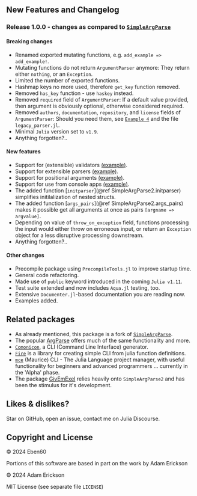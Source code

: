
## New Features and Changelog

### Release 1.0.0 - changes as compared to [`SimpleArgParse`](https://github.com/admercs/SimpleArgParse.jl)

#### Breaking changes

- Renamed exported mutating functions, e.g. `add_example => add_example!`.
- Mutating functions do not return `ArgumentParser` anymore: They return either `nothing`, or an `Exception`.
- Limited the number of exported functions.
- Hashmap keys no more used, therefore `get_key` function removed.
- Removed `has_key` function - use `haskey` instead.
- Removed `required` field of `ArgumentParser`: If a default value provided, then argument is obviously optional, otherwise considered required.
- Removed `authors`, `documentation`, `repository`, and `license` fields of `ArgumentParser`: 
    Should you need them, see [`Example 4`](@ref "Example 4 - custom parser, initparser") and the file `legacy_parser.jl`.
- Minimal `Julia` version set to `v1.9`.
- Anything forgotten?..

#### New features

- Support for (extensible) validators [(example)](@ref "Example 3 - validating arguments").
- Support for extensible parsers [(example)](@ref "Example 4 - custom parser, initparser").
- Support for positional arguments [(example)](@ref "Example 5 - positional arguments, custom validator, initparser").
- Support for use from console apps [(example)](@ref "Example 5 - positional arguments, custom validator, initparser").
- The added function [`initparser`](@ref SimpleArgParse2.initparser) simplifies initilalization of nested structs.
- The added function [`args_pairs`](@ref SimpleArgParse2.args_pairs) makes it possible get all arguments at once as pairs `[argname => argvalue]`.
- Depending on value of `throw_on_exception` field, functions processing the input would either throw on erroneous input, or return an `Exception` object for a less disruptive processing downstream.
- Anything forgotten?..

#### Other changes

- Precompile package using `PrecompileTools.jl` to improve startup time.
- General code refactoring.
- Made use of `public` keyword introduced in the coming `Julia v1.11`.
- Test suite extended and now includes `Aqua.jl` testing, too.
- Extensive `Documenter.jl`-based documentation you are reading now.
- Examples added.

## Related packages

- As already mentioned, this package is a fork of [`SimpleArgParse`](https://github.com/admercs/SimpleArgParse.jl).
- The popular [ArgParse](https://github.com/carlobaldassi/ArgParse.jl) offers much of the same functionality and more.
- [`Comonicon`](https://comonicon.org/), a CLI (Command Line Interface) generator.
- [`Fire`](https://github.com/ylxdzsw/Fire.jl) is a library for creating simple CLI from julia function definitions.
- [`mce`](https://github.com/diversable/maurice) (Maurice) CLI - The Julia Language project manager,
    with useful functionality for beginners and advanced programmers ... currently in the 'Alpha' phase.
- The package [GivEmExel](https://github.com/Eben60/GivEmExel.jl) relies heavily onto `SimpleArgParse2` and has been the stimulus for it's development.

## Likes & dislikes?

Star on GitHub, open an issue, contact me on Julia Discourse.

## Copyright and License

© 2024 Eben60

Portions of this software are based in part on the work by Adam Erickson 

© 2024 Adam Erickson 

MIT License (see separate file `LICENSE`)
